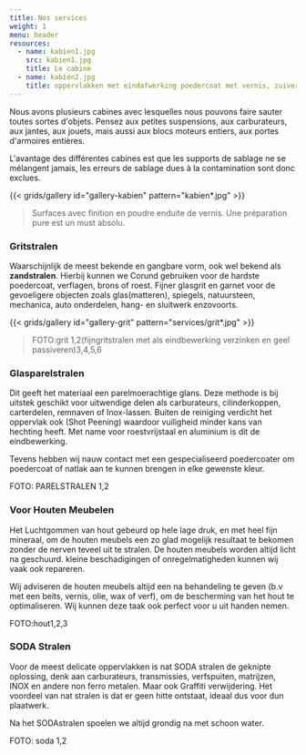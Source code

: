 ```yaml
---
title: Nos services
weight: 1
menu: header
resources:
  - name: kabien1.jpg
    src: kabien1.jpg
    title: Le cabine
  - name: kabien2.jpg
    title: oppervlakken met eindafwerking poedercoat met vernis, zuivere voorbereiding absolute must
---
```


Nous avons plusieurs cabines avec lesquelles nous pouvons faire sauter toutes sortes d'objets. Pensez aux petites suspensions, aux carburateurs, aux jantes, aux jouets, mais aussi aux blocs moteurs entiers, aux portes d'armoires entières.

L'avantage des différentes cabines est que les supports de sablage ne se mélangent jamais, les erreurs de sablage dues à la contamination sont donc exclues.

{{< grids/gallery
    id="gallery-kabien"
    pattern="kabien*.jpg"
    >}}

> Surfaces avec finition en poudre enduite de vernis. Une préparation pure est un must absolu.

### Gritstralen

Waarschijnlijk de meest bekende en gangbare vorm, ook wel bekend als **zandstralen**. Hierbij kunnen we Corund gebruiken voor de hardste poedercoat, verflagen, brons of roest. Fijner glasgrit en garnet voor de gevoeligere objecten zoals glas(matteren), spiegels, natuursteen, mechanica, auto onderdelen, hang- en sluitwerk enzovoorts.

{{< grids/gallery
    id="gallery-grit"
    pattern="services/grit*.jpg"
    >}}

> FOTO:grit 1,2(fijngritstralen met als eindbewerking verzinken en geel passiveren)3,4,5,6

### Glasparelstralen

Dit geeft het materiaal een parelmoerachtige glans. Deze methode is bij uitstek geschikt voor uitwendige delen als carburateurs, cilinderkoppen, carterdelen, remnaven of Inox-lassen. Buiten de reiniging verdicht het oppervlak ook (Shot Peening) waardoor vuiligheid minder kans van hechting heeft. Met name voor roestvrijstaal en aluminium is dit de eindbewerking.

Tevens hebben wij nauw contact met een gespecialiseerd poedercoater om poedercoat of natlak aan te kunnen brengen in elke gewenste kleur.

FOTO: PARELSTRALEN 1,2

### Voor Houten Meubelen

Het Luchtgommen van hout gebeurd op hele lage druk, en met heel fijn mineraal, om de houten meubels een zo glad mogelijk resultaat te bekomen zonder de nerven teveel uit te stralen. De houten meubels worden altijd licht na geschuurd. kleine beschadigingen of onregelmatigheden kunnen wij  vaak ook repareren.

Wij adviseren de houten meubels altijd een na behandeling te geven (b.v met een beits, vernis, olie, wax of verf), om de bescherming van het hout te optimaliseren. Wij kunnen deze taak ook perfect voor u uit handen nemen.

FOTO:hout1,2,3

### SODA Stralen

Voor de meest delicate oppervlakken is nat SODA stralen de geknipte oplossing, denk aan carburateurs, transmissies, verfspuiten, matrijzen, INOX en andere non ferro metalen. Maar ook Graffiti verwijdering. Het voordeel van nat stralen is dat er geen hitte ontstaat, ideaal dus voor dun plaatwerk.

Na het SODAstralen spoelen we altijd grondig na met schoon water.

FOTO: soda 1,2
